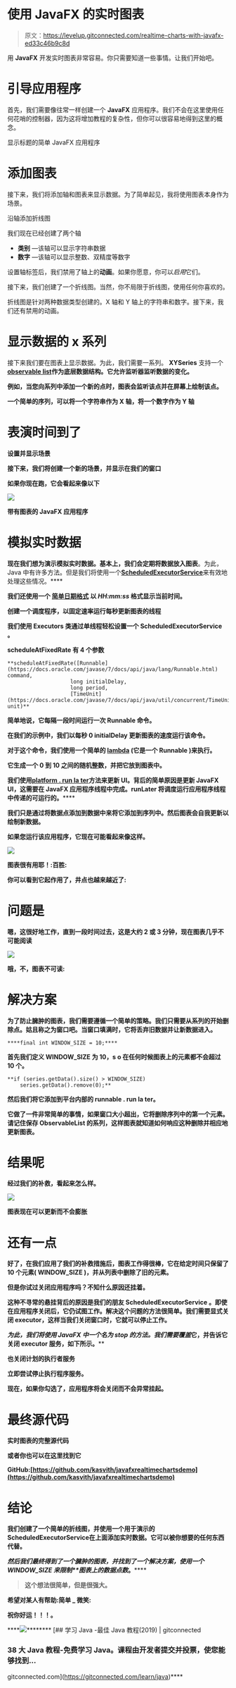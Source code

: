 # 使用 JavaFX 的实时图表

> 原文：<https://levelup.gitconnected.com/realtime-charts-with-javafx-ed33c46b9c8d>

用 **JavaFX** 开发实时图表非常容易。你只需要知道一些事情。让我们开始吧。

# 引导应用程序

首先，我们需要像往常一样创建一个 **JavaFX** 应用程序。我们不会在这里使用任何花哨的控制器，因为这将增加教程的复杂性，但你可以很容易地得到这里的概念。

显示标题的简单 JavaFX 应用程序

# 添加图表

接下来，我们将添加轴和图表来显示数据。为了简单起见，我将使用图表本身作为场景。

沿轴添加折线图

我们现在已经创建了两个轴

*   **类别** —该轴可以显示字符串数据
*   **数字** —该轴可以显示整数、双精度等数字

设置轴标签后，我们禁用了轴上的**动画**。如果你愿意，你可以*启用*它们。

接下来，我们创建了一个折线图。当然，你不局限于折线图，使用任何你喜欢的。

折线图是针对两种数据类型创建的。X 轴和 Y 轴上的字符串和数字。接下来，我们还有禁用的动画。

# 显示数据的 x 系列

接下来我们要在图表上显示数据。为此，我们需要一系列。 **XYSeries** 支持一个[**observable list**](https://docs.oracle.com/javase/8/javafx/api/javafx/collections/ObservableList.html)**作为底层数据结构。它允许监听器监听数据的变化。**

**例如，当您向系列中添加一个新的点时，图表会监听该点并在屏幕上绘制该点。**

**一个简单的序列，可以将一个字符串作为 X 轴，将一个数字作为 Y 轴**

# **表演时间到了**

**设置并显示场景**

**接下来，我们将创建一个新的场景，并显示在我们的窗口**

**如果你现在跑，它会看起来像以下**

**![](img/c9909b46b31e673bae7b48a150fa25b7.png)**

**带有图表的 JavaFX 应用程序**

# **模拟实时数据**

**现在我们想为演示模拟实时数据。基本上，我们会定期将数据放入图表**。为此，Java 中有许多方法。但是我们将使用一个[**ScheduledExecutorService**](https://docs.oracle.com/javase/7/docs/api/java/util/concurrent/ScheduledExecutorService.html)来有效地处理这些情况。****

****我们还使用一个 [**简单日期格式**](https://docs.oracle.com/javase/7/docs/api/java/text/SimpleDateFormat.html) 以 *HH:mm:ss* 格式显示当前时间。****

****创建一个调度程序，以固定速率运行每秒更新图表的线程****

****我们使用 Executors 类通过单线程轻松设置一个 **ScheduledExecutorService** 。****

****scheduleAtFixedRate 有 4 个参数****

```
**scheduleAtFixedRate([Runnable](https://docs.oracle.com/javase/7/docs/api/java/lang/Runnable.html) command,
                    long initialDelay,
                    long period,
                    [TimeUnit](https://docs.oracle.com/javase/7/docs/api/java/util/concurrent/TimeUnit.html) unit)**
```

****简单地说，它每隔一段时间运行一次 Runnable 命令。****

****在我们的示例中，我们以每秒 0 initialDelay 更新图表的速度运行该命令。****

****对于这个命令，我们使用一个简单的 [lambda](https://docs.oracle.com/javase/tutorial/java/javaOO/lambdaexpressions.html) (它是一个 **Runnable** )来执行。****

****它生成一个 0 到 10 之间的随机整数，并把它放到图表中。****

****我们使用[**platform . run la ter**](https://docs.oracle.com/javase/8/javafx/api/javafx/application/Platform.html)方法来更新 UI。背后的简单原因是更新 JavaFX UI，这需要在 JavaFX 应用程序线程中完成。runLater 将调度运行应用程序线程中传递的可运行的**。******

******我们只是通过将数据点添加到数据中来将它添加到序列中。然后图表会自我更新以绘制新数据。******

******如果您运行该应用程序，它现在可能看起来像这样。******

******![](img/7f70a3474276912b4c9a3ddedbd323d4.png)******

******图表很有用耶！:百胜:******

******你可以看到它起作用了，井点也越来越近了:******

# ******问题是******

******嗯，这很好地工作，直到一段时间过去，这是大约 2 或 3 分钟，现在图表几乎不可能阅读******

******![](img/cedc4754c7c7ddc7209b0e91eb342832.png)******

******哦，不，图表不可读:******

# ******解决方案******

******为了防止臃肿的图表，我们需要遵循一个简单的策略。我们只需要从系列的开始删除点。姑且称之为窗口吧。当窗口填满时，它将丢弃旧数据并让新数据进入。******

```
****final int WINDOW_SIZE = 10;****
```

******首先我们定义 **WINDOW_SIZE** 为 10，s **o 在任何时候图表上的元素都不会超过 10 个**。******

```
**if (series.getData().size() > WINDOW_SIZE)
    series.getData().remove(0);**
```

****然后我们将它添加到平台内部的 runnable . run la ter。****

****它做了一件非常简单的事情，如果窗口大小超出，它将删除序列中的第一个元素。请记住保存 ObservableList 的系列，这样图表就知道如何响应这种删除并相应地更新图表。****

# ****结果呢****

****经过我们的补救，看起来怎么样。****

****![](img/71bc4ac9a50e99cbff020cc349b3c005.png)****

****图表现在可以更新而不会膨胀****

# ****还有一点****

****好了，在我们应用了我们的补救措施后，图表工作得很棒，它在给定时间只保留了 10 个元素( **WINDOW_SIZE** )，并从列表中删除了旧的元素。****

****但是你试过关闭应用程序吗？不知什么原因还挂着。****

****这种不寻常的悬挂背后的原因是我们的朋友 **ScheduledExecutorService** 。即使在应用程序关闭后，它仍试图工作。解决这个问题的方法很简单。我们需要显式关闭 executor，这样当我们关闭窗口时，它就可以停止工作。****

****为此，我们将使用 JavaFX 中一个名为 **stop** 的方法。我们需要*覆盖*它，并告诉它关闭 executor 服务，如下所示。****

****也关闭计划的执行者服务****

****立即尝试停止执行程序服务。****

****现在，如果你勾选了，应用程序将会关闭而不会异常挂起。****

# ****最终源代码****

****实时图表的完整源代码****

****或者你也可以在这里找到它****

******GitHub**:[https://github.com/kasvith/javafxrealtimechartsdemo](https://github.com/kasvith/javafxrealtimechartsdemo)****

# ****结论****

****我们创建了一个简单的折线图，并使用一个用于演示的**ScheduledExecutorService**在上面添加实时数据。它可以被你想要的任何东西代替。****

****然后我们最终得到了一个臃肿的图表，并找到了一个解决方案，使用一个 **WINDOW_SIZE** 来限制**图表上的*数据点数*。******

> ****这个想法很简单，但是很强大。****

****希望对某人有帮助:简单 _ 微笑:****

****祝你好运！！！。****

****[![](img/9914c5dd23ac08b70eea6f4f9ba6fed2.png)](https://levelup.gitconnected.com)********[](https://gitconnected.com/learn/java) [## 学习 Java -最佳 Java 教程(2019) | gitconnected

### 38 大 Java 教程-免费学习 Java。课程由开发者提交并投票，使您能够找到…

gitconnected.com](https://gitconnected.com/learn/java)****